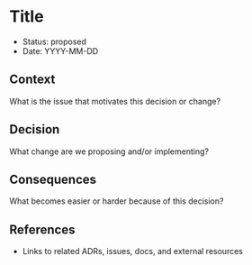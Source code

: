 # Title

- Status: proposed
- Date: YYYY-MM-DD

## Context

What is the issue that motivates this decision or change?

## Decision

What change are we proposing and/or implementing?

## Consequences

What becomes easier or harder because of this decision?

## References

- Links to related ADRs, issues, docs, and external resources
